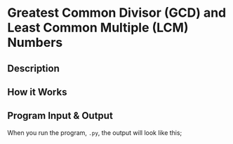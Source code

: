 # Greatest Common Divisor (GCD) and Least Common Multiple (LCM) Numbers

## Description

## How it Works

## Program Input & Output

When you run the program, `.py`, the output will look like this;

```
```